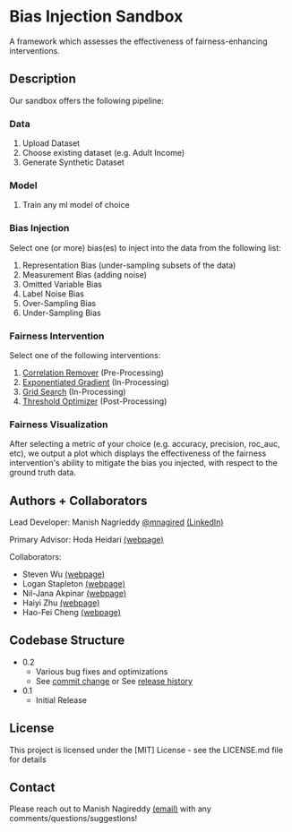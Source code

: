 # Bias Injection Sandbox

A framework which assesses the effectiveness of fairness-enhancing interventions.

## Description

Our sandbox offers the following pipeline:

### Data
1. Upload Dataset
2. Choose existing dataset (e.g. Adult Income)
3. Generate Synthetic Dataset

### Model
1. Train any ml model of choice

### Bias Injection
Select one (or more) bias(es) to inject into the data from the following list:
1. Representation Bias (under-sampling subsets of the data)
2. Measurement Bias (adding noise)
3. Omitted Variable Bias
4. Label Noise Bias
5. Over-Sampling Bias
6. Under-Sampling Bias

### Fairness Intervention
Select one of the following interventions:
1. [Correlation Remover](https://fairlearn.org/v0.7.0/api_reference/fairlearn.preprocessing.html#module-fairlearn.preprocessing) (Pre-Processing)
2. [Exponentiated Gradient](https://fairlearn.org/v0.7.0/api_reference/fairlearn.reductions.html#fairlearn.reductions.ExponentiatedGradient) (In-Processing)
3. [Grid Search](https://fairlearn.org/v0.7.0/api_reference/fairlearn.reductions.html#fairlearn.reductions.GridSearch) (In-Processing)
4. [Threshold Optimizer](https://fairlearn.org/v0.7.0/api_reference/fairlearn.postprocessing.html) (Post-Processing)

### Fairness Visualization
After selecting a metric of your choice (e.g. accuracy, precision, roc_auc, etc), we output a plot which displays the effectiveness of the fairness intervention's ability to mitigate the bias you injected, with respect to the ground truth data.

## Authors + Collaborators

Lead Developer: Manish Nagrieddy [@mnagired](http://twitter.com/mnagired) [(LinkedIn)](https://www.linkedin.com/in/mnagireddy/)

Primary Advisor: Hoda Heidari [(webpage)](https://www.cs.cmu.edu/~hheidari/)

Collaborators:
   *  Steven Wu [(webpage)](http://zstevenwu.com)
   *  Logan Stapleton [(webpage)](http://loganstapleton.com)
   *  Nil-Jana Akpinar [(webpage)](http://nakpinar.github.io)
   *  Haiyi Zhu [(webpage)](http://haiyizhu.com)
   *  Hao-Fei Cheng [(webpage)](https://www-users.cse.umn.edu/~cheng635/)

## Codebase Structure

* 0.2
    * Various bug fixes and optimizations
    * See [commit change]() or See [release history]()
* 0.1
    * Initial Release

## License

This project is licensed under the [MIT] License - see the LICENSE.md file for details


## Contact

Please reach out to Manish Nagireddy [(email)](mailto:mnagired@andrew.cmu.edu) with any comments/questions/suggestions!
